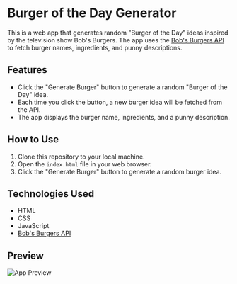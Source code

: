 # Burger of the Day Generator

This is a web app that generates random "Burger of the Day" ideas inspired by the television show Bob's Burgers. The app uses the [Bob's Burgers API](https://bobs-burgers-api.herokuapp.com/) to fetch burger names, ingredients, and punny descriptions.

## Features

- Click the "Generate Burger" button to generate a random "Burger of the Day" idea.
- Each time you click the button, a new burger idea will be fetched from the API.
- The app displays the burger name, ingredients, and a punny description.

## How to Use

1. Clone this repository to your local machine.
2. Open the `index.html` file in your web browser.
3. Click the "Generate Burger" button to generate a random burger idea.

## Technologies Used

- HTML
- CSS
- JavaScript
- [Bob's Burgers API](https://bobs-burgers-api.herokuapp.com/)

## Preview

![App Preview](preview.png)

